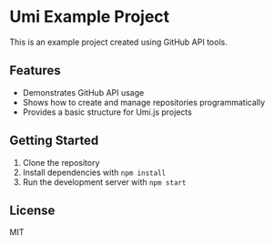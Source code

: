 # Umi Example Project

This is an example project created using GitHub API tools.

## Features

- Demonstrates GitHub API usage
- Shows how to create and manage repositories programmatically
- Provides a basic structure for Umi.js projects

## Getting Started

1. Clone the repository
2. Install dependencies with `npm install`
3. Run the development server with `npm start`

## License

MIT